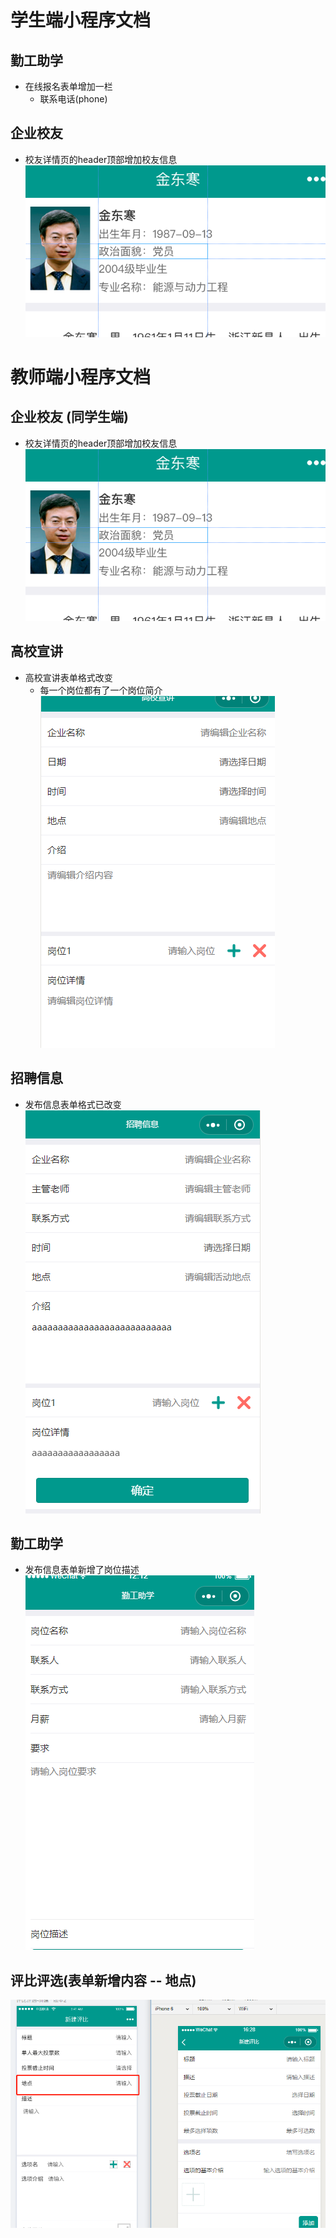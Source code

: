 学生端小程序文档
===============
## 勤工助学
+ 在线报名表单增加一栏
  + 联系电话(phone)
## 企业校友
+ 校友详情页的header顶部增加校友信息      
  ![list-1](imgs/2018-09-04/list-1.jpg)



教师端小程序文档
===============
## 企业校友 (同学生端)
+ 校友详情页的header顶部增加校友信息      
  ![list-1](imgs/2018-09-04/list-1.jpg)

## 高校宣讲
+ 高校宣讲表单格式改变
  + 每一个岗位都有了一个岗位简介      
    ![list-2](imgs/2018-09-04/list-2.jpg)
## 招聘信息
+ 发布信息表单格式已改变      
  ![list-3](imgs/2018-09-04/list-3.jpg)     
## 勤工助学
+ 发布信息表单新增了岗位描述      
  ![list-4](imgs/2018-09-04/list-4.jpg)
## 评比评选(表单新增内容 -- 地点)
![list-5](imgs/2018-09-04/list-5.jpg)